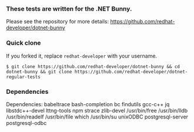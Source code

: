 ### These tests are written for the .NET Bunny.

Please see the repository for more details: https://github.com/redhat-developer/dotnet-bunny

### Quick clone

If you forked it, replace `redhat-developer` with your username.

```
$ git clone https://github.com/redhat-developer/dotnet-bunny && cd dotnet-bunny && git clone https://github.com/redhat-developer/dotnet-regular-tests
```

### Dependencies

Dependencies: babeltrace bash-completion bc findutils gcc-c++ jq libstdc++-devel lttng-tools npm strace zlib-devel /usr/bin/free /usr/bin/lldb /usr/bin/readelf /usr/bin/file which /usr/bin/su unixODBC postgresql-server postgresql-odbc

